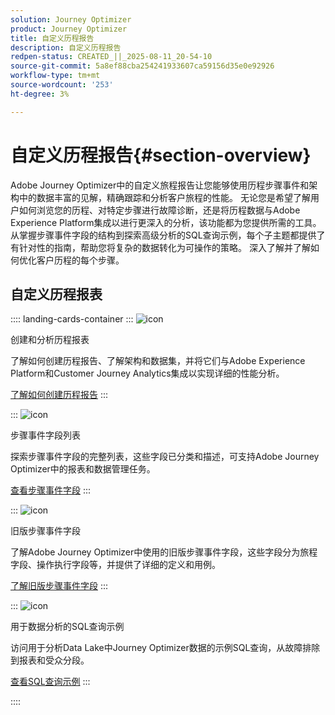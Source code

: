 ```yaml
---
solution: Journey Optimizer
product: Journey Optimizer
title: 自定义历程报告
description: 自定义历程报告
redpen-status: CREATED_||_2025-08-11_20-54-10
source-git-commit: 5a8ef88cba254241933607ca59156d35e0e92926
workflow-type: tm+mt
source-wordcount: '253'
ht-degree: 3%

---
```



# 自定义历程报告{#section-overview}

Adobe Journey Optimizer中的自定义旅程报告让您能够使用历程步骤事件和架构中的数据丰富的见解，精确跟踪和分析客户旅程的性能。 无论您是希望了解用户如何浏览您的历程、对特定步骤进行故障诊断，还是将历程数据与Adobe Experience Platform集成以进行更深入的分析，该功能都为您提供所需的工具。 从掌握步骤事件字段的结构到探索高级分析的SQL查询示例，每个子主题都提供了有针对性的指南，帮助您将复杂的数据转化为可操作的策略。 深入了解并了解如何优化客户历程的每个步骤。

## 自定义历程报表

:::: landing-cards-container
:::
![icon](https://cdn.experienceleague.adobe.com/icons/chart-line.svg?lang=zh-Hans)

创建和分析历程报表

了解如何创建历程报告、了解架构和数据集，并将它们与Adobe Experience Platform和Customer Journey Analytics集成以实现详细的性能分析。

[了解如何创建历程报告](../using/reports/sharing-overview.md)
:::

:::
![icon](https://cdn.experienceleague.adobe.com/icons/list-check.svg?lang=zh-Hans)

步骤事件字段列表

探索步骤事件字段的完整列表，这些字段已分类和描述，可支持Adobe Journey Optimizer中的报表和数据管理任务。

[查看步骤事件字段](../using/reports/sharing-field-list.md)
:::

:::
![icon](https://cdn.experienceleague.adobe.com/icons/book.svg?lang=zh-Hans)

旧版步骤事件字段

了解Adobe Journey Optimizer中使用的旧版步骤事件字段，这些字段分为旅程字段、操作执行字段等，并提供了详细的定义和用例。

[了解旧版步骤事件字段](legacy-step-event-fields-landing-page.md)
:::

:::
![icon](https://cdn.experienceleague.adobe.com/icons/code-branch.svg?lang=zh-Hans)

用于数据分析的SQL查询示例

访问用于分析Data Lake中Journey Optimizer数据的示例SQL查询，从故障排除到报表和受众分段。

[查看SQL查询示例](../using/reports/query-examples.md)
:::

::::
